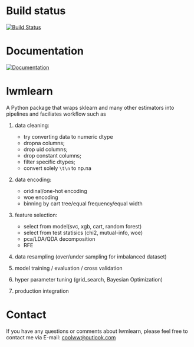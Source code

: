 # Build status
[![Build Status](https://travis-ci.org/rogerlwlw/lwmlearn-rogerluo.svg?branch=master)](https://travis-ci.org/rogerlwlw/lwmlearn-rogerluo)


# Documentation
[![Documentation](https://img.shields.io/badge/api-reference-blue.svg)](https://lwmlearn-rogerluo.readthedocs.io/en/latest/)

# lwmlearn

A Python package that wraps sklearn and many other estimators into pipelines and faciliates workflow 
such as 

1) data cleaning:

    - try converting data to numeric dtype 
    - dropna columns; 
    - drop uid columns;
    - drop constant columns;
    - filter specific dtypes;
    - convert solely ``\t\n`` to np.na 
        
2) data encoding: 

    - oridinal/one-hot encoding
    - woe encoding
    - binning by cart tree/equal frequency/equal width
        
3) feature selection:

    - select from model(svc, xgb, cart, random forest)
    - select from test statisics (chi2, mutual-info, woe)
    - pca/LDA/QDA decomposition
    - RFE
        
4) data resampling (over/under sampling for imbalanced dataset)
5) model training / evaluation / cross validation
6) hyper parameter tuning (grid_search, Bayesian Optimization)
7) production integration


# Contact

If you have any questions or comments about lwmlearn, please feel free to 
contact me via E-mail: coolww@outlook.com


